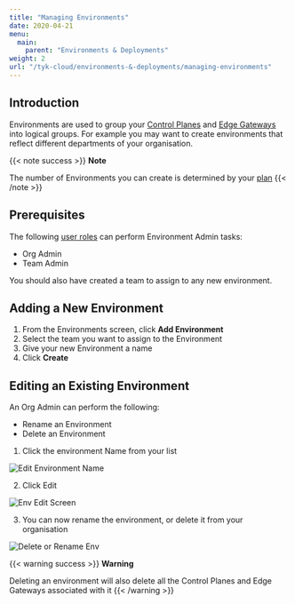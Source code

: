 ```yaml
---
title: "Managing Environments"
date: 2020-04-21
menu:
  main:
    parent: "Environments & Deployments"
weight: 2
url: "/tyk-cloud/environments-&-deployments/managing-environments"
---
```


## Introduction

Environments are used to group your [Control Planes](/tyk-cloud/troubleshooting-support/glossary/#control-plane) and [Edge Gateways](/tyk-cloud/troubleshooting-support/glossary/#edge) into logical groups. For example you may want to create environments that reflect different departments of your organisation. 

{{< note success >}}
**Note**
  
The number of Environments you can create is determined by your [plan](/tyk-cloud/account-billing/plans/)
{{< /note >}}

## Prerequisites

The following [user roles](/tyk-cloud/reference-docs/user-roles/) can perform Environment Admin tasks:

* Org Admin
* Team Admin

You should also have created a team to assign to any new environment.

## Adding a New Environment

1. From the Environments screen, click **Add Environment**
2. Select the team you want to assign to the Environment
3. Give your new Environment a name
4. Click **Create**


## Editing an Existing Environment

An Org Admin can perform the following:

* Rename an Environment
* Delete an Environment

1. Click the environment Name from your list

![Edit Environment Name](/img/admin/tyk-cloud-edit-env.png)

2. Click Edit

![Env Edit Screen](/img/admin/tyk-cloud-env-screen.png)

3. You can now rename the environment, or delete it from your organisation

![Delete or Rename Env](/img/admin/tyk-cloud-rename-delete.png)

{{< warning success >}}
**Warning**
  
Deleting an environment will also delete all the Control Planes and Edge Gateways associated with it
{{< /warning >}}